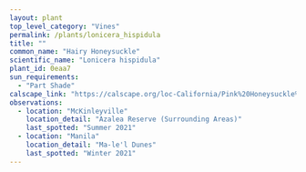 ```yaml
---
layout: plant                                                              
top_level_category: "Vines"
permalink: /plants/lonicera_hispidula
title: ""
common_name: "Hairy Honeysuckle"
scientific_name: "Lonicera hispidula"
plant_id: 0eaa7
sun_requirements:
  - "Part Shade"
calscape_link: "https://calscape.org/loc-California/Pink%20Honeysuckle%20(Lonicera%20hispidula)"
observations: 
  - location: "McKinleyville"
    location_detail: "Azalea Reserve (Surrounding Areas)"
    last_spotted: "Summer 2021"
  - location: "Manila"
    location_detail: "Ma-le'l Dunes"
    last_spotted: "Winter 2021"
---
```


